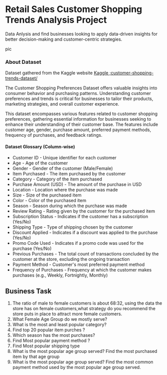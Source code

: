 
# Retail Sales Customer Shopping Trends Analysis Project
Data Anlysis and find businesses looking to apply data-driven insights for better decision-making and customer-centric strategies.

pic 

### About Dataset
Dataset gathered from the Kaggle website [Kaggle ;customer-shopping-trends-dataset/](https://www.kaggle.com/datasets/iamsouravbanerjee/customer-shopping-trends-dataset/)

The Customer Shopping Preferences Dataset offers valuable insights into consumer behavior and purchasing patterns. Understanding customer preferences and trends is critical for businesses to tailor their products, marketing strategies, and overall customer experience.

This dataset encompasses various features related to customer shopping preferences, gathering essential information for businesses seeking to enhance their understanding of their customer base. The features include customer age, gender, purchase amount, preferred payment methods, frequency of purchases, and feedback ratings.

#### Dataset Glossary (Column-wise)
- Customer ID - Unique identifier for each customer
- Age - Age of the customer
- Gender - Gender of the customer (Male/Female)
- Item Purchased - The item purchased by the customer
- Category - Category of the item purchased
- Purchase Amount (USD) - The amount of the purchase in USD
- Location - Location where the purchase was made
- Size - Size of the purchased item
- Color - Color of the purchased item
- Season - Season during which the purchase was made
- Review Rating - Rating given by the customer for the purchased item
- Subscription Status - Indicates if the customer has a subscription (Yes/No)
- Shipping Type - Type of shipping chosen by the customer
- Discount Applied - Indicates if a discount was applied to the purchase (Yes/No)
- Promo Code Used - Indicates if a promo code was used for the purchase (Yes/No)
- Previous Purchases - The total count of transactions concluded by the customer at the store, excluding the ongoing transaction
- Payment Method - Customer's most preferred payment method
- Frequency of Purchases - Frequency at which the customer makes purchases (e.g., Weekly, Fortnightly, Monthly)

## Business Task 
1. The ratio of male to female customers is about 68:32, using the data the store has on female customers,what strategy do you recommend the store puts in place to attract more female customers.
2. What Female Age Group do we mostly serve?
3. What is the most and least popular category?
4. Find top 20 popular item purches ?
5. Which season has the most purchases?
6. Find Most popular payment method ?
7. Find Most popular shipping type
8. What is the most popular age group served? Find the most purchased item by that age group
9. What is the most popular age group served? Find the most common payment method used by the most popular age group served.

